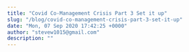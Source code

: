 ```yaml
---
title: "Covid Co-Management Crisis Part 3 Set it up"
slug: "/blog/covid-co-management-crisis-part-3-set-it-up"
date: "Mon, 07 Sep 2020 17:42:25 +0000"
author: "stevew1015@gmail.com"
description: ""
---
```


